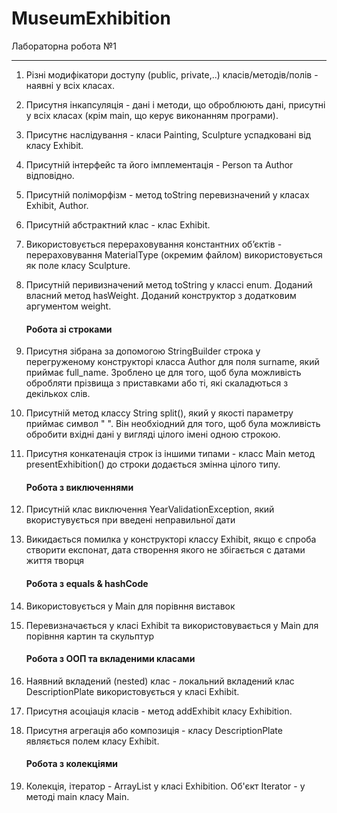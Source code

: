 # MuseumExhibition
Лабораторна робота №1
___
1. Різні модифікатори доступу (public, private,..) класів/методів/полів - наявні у всіх класах.
2. Присутня інкапсуляція - дані і методи, що оброблюють дані, присутні у всіх класах (крім main, що керує виконанням програми).
3. Присутнє наслідування - класи Painting, Sculpture успадковані від класу Exhibit.
4. Присутній інтерфейс та його імплементація - Person та Author відповідно.
5. Присутній поліморфізм - метод toString перевизначений у класах Exhibit, Author.
6. Присутній абстрактний клас - клас Exhibit.
7. Використовується перераховування константних об’єктів - перераховування MaterialType (окремим файлом) використовується як поле класу Sculpture.
8. Присутній перивизначений метод toString у классі enum. Доданий власний метод hasWeight. Доданий конструктор з додатковим аргументом weight.   
    #### Робота зі строками 
9. Присутня зібрана за допомогою StringBuilder строка у перегруженому конструкторі класса Author для поля surname, який приймає full_name. Зроблено це для того, щоб була можливість обробляти прізвища з приставками або ті, які скаладються з декількох слів.
10. Присутній метод классу String split(), який у якості параметру приймає символ " ". Він необхіодний для того, щоб була можливість обробити вхідні дані у вигляді цілого імені одною строкою. 
11. Присутня конкатенація строк із іншими типами - класс Main метод presentExhibition() до строки додається змінна цілого типу. 
    #### Робота з виключеннями
12. Присутній клас виключення YearValidationException, який вкористувується при введені неправильної дати
13. Викидається помилка у конструкторі классу Exhibit, якщо є спроба створити експонат, дата створення якого не збігається с датами життя творця 
    #### Робота з equals & hashCode 

14. Використовується у Main для порівння виставок  
15. Перевизначається у класі Exhibit та використовувається у Main для порівння картин та скульптур
    #### Робота з OOП та вкладеними класами 
16. Наявний вкладений (nested) клас - локальний вкладений клас DescriptionPlate використовується у класі Exhibit.
17. Присутня асоціація класів - метод addExhibit класу Exhibition. 
18. Присутня агрегація або композиція - класу DescriptionPlate являється полем класу Exhibit.
    #### Робота з колекціями 
19. Колекція, ітератор - ArrayList у класі Exhibition. Об'єкт Iterator - у методі main класу Main.